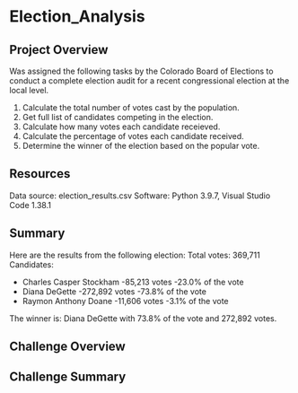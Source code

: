 # Election_Analysis

## Project Overview
Was assigned the following tasks by the Colorado Board of Elections to conduct a complete election audit for a recent congressional election at the local level. 

1. Calculate the total number of votes cast by the population.
2. Get full list of candidates competing in the election.
3. Calculate how many votes each candidate receieved. 
4. Calculate the percentage of votes each candidate received. 
5. Determine the winner of the election based on the popular vote.

## Resources
Data source: election_results.csv
Software: Python 3.9.7, Visual Studio Code 1.38.1

## Summary
Here are the results from the following election:
Total votes: 369,711
Candidates:
  - Charles Casper Stockham
        -85,213 votes
        -23.0% of the vote
  - Diana DeGette
        -272,892 votes
        -73.8% of the vote
  - Raymon Anthony Doane
        -11,606 votes
        -3.1% of the vote

The winner is:
    Diana DeGette with 73.8% of the vote and 272,892 votes.
    
## Challenge Overview

## Challenge Summary
